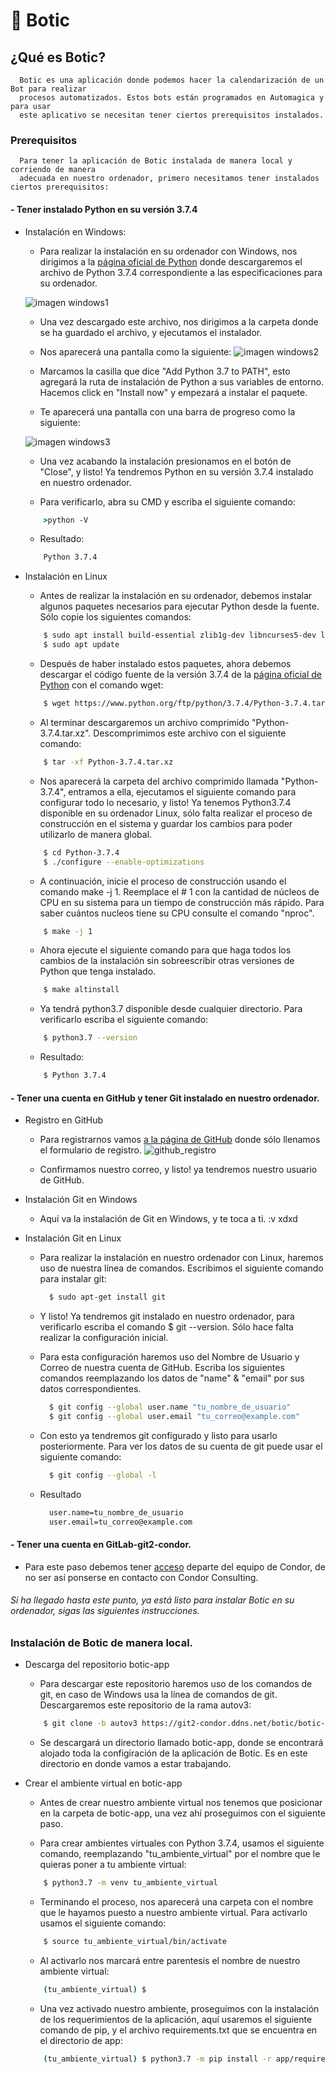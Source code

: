 # 🤖 Botic
## ¿Qué es Botic?
```
  Botic es una aplicación donde podemos hacer la calendarización de un Bot para realizar 
  procesos automatizados. Estos bots están programados en Automagica y para usar 
  este aplicativo se necesitan tener ciertos prerequisitos instalados.
```
### Prerequisitos
```
  Para tener la aplicación de Botic instalada de manera local y corriendo de manera 
  adecuada en nuestro ordenador, primero necesitamos tener instalados ciertos prerequisitos:
```
#### - Tener instalado Python en su versión 3.7.4
  - Instalación en Windows:
  
    - Para realizar la instalación en su ordenador con Windows, nos dirigimos a la [página oficial de Python](https://www.python.org/downloads/release/python-374/) 
      donde descargaremos el archivo de Python 3.7.4 correspondiente a las especificaciones para su ordenador.
    
    ![imagen windows1](https://miro.medium.com/max/2732/1*b5SZWxlBXkkhmAXjZgUWWg.png)
    
    
    - Una vez descargado este archivo, nos dirigimos a la carpeta donde se ha guardado el archivo,
      y ejecutamos el instalador.
    
    - Nos aparecerá una pantalla como la siguiente: 
    ![imagen windows2](https://www.ics.uci.edu/~pattis/common/handouts/pythoneclipsejava/images/python/pythonsetup.jpg)

    - Marcamos la casilla que dice "Add Python 3.7 to PATH", esto agregará la ruta de instalación de Python
      a sus variables de entorno. Hacemos click en "Install now" y empezará a instalar el paquete.
      
    - Te aparecerá una pantalla con una barra de progreso como la siguiente:
    
    ![imagen windows3](https://i.ytimg.com/vi/Wx8XU2L2k6Q/maxresdefault.jpg)
    
    - Una vez acabando la instalación presionamos en el botón de "Close", y listo! Ya tendremos Python en su
      versión 3.7.4 instalado en nuestro ordenador.
      
    - Para verificarlo, abra su CMD y escriba el siguiente comando:
    
    ```cmd
        >python -V
    ```
    - Resultado:
    ```cmd
        Python 3.7.4
    ```
    
  - Instalación en Linux
  
    - Antes de realizar la instalación en su ordenador, debemos instalar algunos paquetes necesarios para ejecutar
      Python desde la fuente. Sólo copie los siguientes comandos:
      
    ```bash
        $ sudo apt install build-essential zlib1g-dev libncurses5-dev libgdbm-dev libnss3-dev libssl-dev libreadline-dev libffi-dev wget
        $ sudo apt update
    ```
      
    - Después de haber instalado estos paquetes, ahora debemos descargar el código fuente de
      la versión 3.7.4 de la [página oficial de Python](https://www.python.org/downloads/release/python-374/) con el comando wget:
      
    ```bash
        $ wget https://www.python.org/ftp/python/3.7.4/Python-3.7.4.tar.xz
    ```
    
    - Al terminar descargaremos un archivo comprimido "Python-3.7.4.tar.xz". Descomprimimos este archivo con el siguiente comando:
    ```bash
        $ tar -xf Python-3.7.4.tar.xz
    ```
    
    - Nos aparecerá la carpeta del archivo comprimido llamada "Python-3.7.4", entramos a ella, ejecutamos el siguiente comando para
      configurar todo lo necesario, y listo! Ya tenemos Python3.7.4 disponible en su ordenador Linux, sólo falta realizar
      el proceso de construcción en el sistema y guardar los cambios para poder utilizarlo de manera global.
    ```bash
        $ cd Python-3.7.4
        $ ./configure --enable-optimizations
    ```
    
    - A continuación, inicie el proceso de construcción usando el comando make -j 1. Reemplace el # 1 con la cantidad de núcleos de CPU en su sistema para un tiempo de construcción más rápido. Para saber cuántos nucleos tiene su CPU consulte el comando "nproc".
    ```bash
        $ make -j 1
    ```
    
    - Ahora ejecute el siguiente comando para que haga todos los cambios de la instalación sin sobreescribir otras versiones de Python que tenga instalado.
    ```bash
        $ make altinstall
    ```
    
    - Ya tendrá python3.7 disponible desde cualquier directorio. Para verificarlo escriba el siguiente comando:
    ```bash
        $ python3.7 --version
    ```
    - Resultado:
    ```bash
        $ Python 3.7.4
    ```

#### - Tener una cuenta en GitHub y tener Git instalado en nuestro ordenador.
  - Registro en GitHub
    - Para registrarnos vamos [a la página de GitHub](https://github.com) donde sólo llenamos el formulario de 
      registro.
      ![github_registro](https://cdn.kastatic.org/ka-perseus-images/b96521d07ec01801331b4eec8d399c84f2131050.png)
     
    - Confirmamos nuestro correo, y listo! ya tendremos nuestro usuario de GitHub.
    
    
  - Instalación Git en Windows
    - Aquí va la instalación de Git en Windows, y te toca a ti. :v xdxd
    
    
  - Instalación Git en Linux
    - Para realizar la instalación en nuestro ordenador con Linux, haremos uso de nuestra línea de comandos. 
      Escribimos el siguiente comando para instalar git:
      ```bash
        $ sudo apt-get install git
      ```
    - Y listo! Ya tendremos git instalado en nuestro ordenador, para verificarlo escriba el comando $ git --version.
      Sólo hace falta realizar la configuración inicial.
    
    - Para esta configuración haremos uso del Nombre de Usuario y Correo de nuestra cuenta de GitHub.
      Escriba los siguientes comandos reemplazando los datos de "name" & "email" por sus datos correspondientes.
      ```bash
        $ git config --global user.name "tu_nombre_de_usuario"
        $ git config --global user.email "tu_correo@example.com"
      ```
    - Con esto ya tendremos git configurado y listo para usarlo posteriormente. Para ver los datos de su cuenta de git 
      puede usar el siguiente comando:
      ```bash
        $ git config --global -l
      ```
    - Resultado
      ```bash
        user.name=tu_nombre_de_usuario
        user.email=tu_correo@example.com
      ```
#### - Tener una cuenta en GitLab-git2-condor.
  - Para este paso debemos tener [acceso](https://git2-condor.ddns.net/users/sign_in) departe del equipo de Condor, de no ser así ponserse en contacto con Condor Consulting.


###### Si ha llegado hasta este punto, ya está listo para instalar Botic en su ordenador, sigas las siguientes instrucciones.


### Instalación de Botic de manera local.
  - Descarga del repositorio botic-app
  
    - Para descargar este repositorio haremos uso de los comandos de git, en caso de Windows usa la línea de comandos de git.
      Descargaremos este repositorio de la rama autov3:
    ```bash
        $ git clone -b autov3 https://git2-condor.ddns.net/botic/botic-app.git
    ```
    
    - Se descargará un directorio llamado botic-app, donde se encontrará alojado toda la configiración de la aplicación de Botic.
      Es en este directorio en donde vamos a estar trabajando.
      
  - Crear el ambiente virtual en botic-app
    
    - Antes de crear nuestro ambiente virtual nos tenemos que posicionar en la carpeta de botic-app, una vez ahí proseguimos con el
      siguiente paso.
    
    - Para crear ambientes virtuales con Python 3.7.4, usamos el siguiente comando, reemplazando "tu_ambiente_virtual" por el nombre
      que le quieras poner a tu ambiente virtual:
    ```bash
        $ python3.7 -m venv tu_ambiente_virtual
    ```
    
    - Terminando el proceso, nos aparecerá una carpeta con el nombre que le hayamos puesto a nuestro ambiente virtual.
      Para activarlo usamos el siguiente comando:
    ```bash
        $ source tu_ambiente_virtual/bin/activate
    ```
    - Al activarlo nos marcará entre parentesis el nombre de nuestro ambiente virtual:
    ```bash
        (tu_ambiente_virtual) $ 
    ```
    
    - Una vez activado nuestro ambiente, proseguimos con la instalación de los requerimientos de la aplicación, aquí usaremos 
      el siguiente comando de pip, y el archivo requirements.txt que se encuentra en el directorio de app:
    ```bash
        (tu_ambiente_virtual) $ python3.7 -m pip install -r app/requirements.txt
    ```
